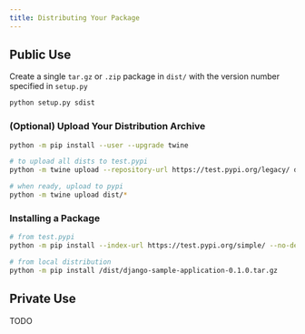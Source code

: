 ```yaml
---
title: Distributing Your Package
---
```


## Public Use

Create a single `tar.gz` or `.zip` package in `dist/` with the version number specified in `setup.py`

```python
python setup.py sdist
```

### (Optional) Upload Your Distribution Archive

```bash
python -m pip install --user --upgrade twine

# to upload all dists to test.pypi
python -m twine upload --repository-url https://test.pypi.org/legacy/ dist/*

# when ready, upload to pypi
python -m twine upload dist/*
```

### Installing a Package

```bash
# from test.pypi
python -m pip install --index-url https://test.pypi.org/simple/ --no-deps django-sample-application
```

```bash
# from local distribution
python -m pip install /dist/django-sample-application-0.1.0.tar.gz
```

## Private Use

TODO
